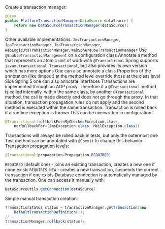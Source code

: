 Create a transaction manager:  
```Java
@Bean  
public PlatformTransactionManager(DataSource dataSource) {  
    return new DataSourceTransactionManager(dataSource);  
}  
```    
Other available implementations: `JmsTransactionManager`, `JpaTransactionManager`, `JtaTransactionManager`, `WebLogicJtaTransactionManager`, `WebSphereUowTransactionManager`
Use `@EnableTransactionManagement` on a configuration class
Annotate a method that represents an atomic unit of work with `@Transactional`
Spring supports `javax.transactional.Transactional`, but also provides its own version which has more options
One can also annotate a class
Properties of the annotation (like timeout) at the method level override those at the class level
Sice Spring 5 one can also annotate interfaces
Transactions are implemented through an AOP proxy. Therefore if a `@Transactional` method is called internally, within the same class, by another `@Transactional` method, the call is made directly and does not go through the proxy. In that situation, transaction propagation rules do not apply and the second method is executed within the same transaction.
Transaction is rolled back if a runtime exception is thrown
This can be overwritten in configuration:  
```Java
@Transactional(rollbackFor=MyCheckedException.class,  
    norRollbackFor={JmsException.class, MeilException.class})
```
Transactions will always be rolled back in tests, but only the outermost one
Test method can be annotated with `@Commit` to change this behavior
Transaction propagation levels:
```Java
@Transactional(propagation=Propagation.REQUIRED)
```
`REQUIRED` (default one) - joins an existing transaction, creates a new one if none exists
`REQUIRES_NEW` - creates a new transaction, suspends the current transaction if one exists
Database connection is automatically managed by the transaction. One can access it manually with:  
```Java
DataSourceUtils.getConnection(dataSource)
```
Simple manual transaction creation:  
```Java
TransactionStatus status = transactionManager.getTransaction(new 
	DefaultTransactionDefinition());  
// …  
transactionManager.rollback(status);
```